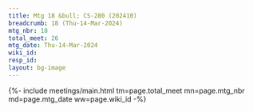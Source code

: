 ```yaml
---
title: Mtg 18 &bull; CS-280 (202410)
breadcrumb: 18 (Thu-14-Mar-2024)
mtg_nbr: 18
total_meet: 26
mtg_date: Thu-14-Mar-2024
wiki_id: 
resp_id: 
layout: bg-image
---
```


{%- include meetings/main.html
    tm=page.total_meet
    mn=page.mtg_nbr
    md=page.mtg_date
    ww=page.wiki_id
-%}
